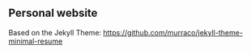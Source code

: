 Personal website
------------
Based on the Jekyll Theme: https://github.com/murraco/jekyll-theme-minimal-resume
